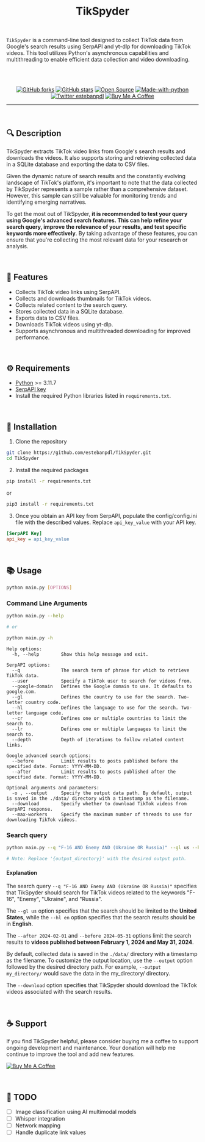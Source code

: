 <div align="center">

# **TikSpyder**

</div>

<br />

`TikSpyder` is a command-line tool designed to collect TikTok data from Google's search results using SerpAPI and yt-dlp for downloading TikTok videos. This tool utilizes Python's asynchronous capabilities and multithreading to enable efficient data collection and video downloading.

<br />
<br />

<div align="center">

[![GitHub forks](https://img.shields.io/github/forks/estebanpdl/tik-spyder.svg?style=social&label=Fork&maxAge=2592000)](https://GitHub.com/estebanpdl/tik-spyder/network/)
[![GitHub stars](https://img.shields.io/github/stars/estebanpdl/tik-spyder?style=social)](https://github.com/estebanpdl/tik-spyder/stargazers)
[![Open Source](https://badges.frapsoft.com/os/v1/open-source.svg?v=103)](https://x.com/estebanpdl)
[![Made-with-python](https://img.shields.io/badge/Made%20with-Python-1f425f.svg)](https://www.python.org/)
[![Twitter estebanpdl](https://badgen.net/badge/icon/twitter?icon=twitter&label)](https://x.com/estebanpdl)
[![Buy Me A Coffee](https://img.shields.io/badge/buy%20me%20a%20coffee-donate-yellow.svg)](https://buymeacoffee.com/estebanpdl)

</div>

<hr />
<br />

## 🔍 **Description**

TikSpyder extracts TikTok video links from Google's search results and downloads the videos. It also supports storing and retrieving collected data in a SQLite database and exporting the data to CSV files.

Given the dynamic nature of search results and the constantly evolving landscape of TikTok's platform, it's important to note that the data collected by TikSpyder represents a sample rather than a comprehensive dataset. However, this sample can still be valuable for monitoring trends and identifying emerging narratives.

To get the most out of TikSpyder, **it is recommended to test your query using Google's advanced search features. This can help refine your search query, improve the relevance of your results, and test specific keywords more effectively**. By taking advantage of these features, you can ensure that you're collecting the most relevant data for your research or analysis.

<br />

## 🚀 **Features**

- Collects TikTok video links using SerpAPI.
- Collects and downloads thumbnails for TikTok videos.
- Collects related content to the search query.
- Stores collected data in a SQLite database.
- Exports data to CSV files.
- Downloads TikTok videos using yt-dlp.
- Supports asynchronous and multithreaded downloading for improved performance.

<br />

## ⚙️ **Requirements**

- [Python](https://www.python.org/) >= 3.11.7
- [SerpAPI key](https://serpapi.com/)
- Install the required Python libraries listed in `requirements.txt`.

<br />

## 🔧 **Installation**

1. Clone the repository

```sh
git clone https://github.com/estebanpdl/TikSpyder.git
cd TikSpyder
```

2. Install the required packages

```sh
pip install -r requirements.txt
```

or

```sh
pip3 install -r requirements.txt
```

3. Once you obtain an API key from SerpAPI, populate the config/config.ini file with the described values. Replace `api_key_value` with your API key.

```ini
[SerpAPI Key]
api_key = api_key_value
```

<br />

## 📚 **Usage**

```sh
python main.py [OPTIONS]
```

### **Command Line Arguments**

```sh
python main.py --help

# or

python main.py -h
```

```
Help options:
  -h, --help        Show this help message and exit.

SerpAPI options:
  --q               The search term of phrase for which to retrieve TikTok data.
  --user            Specify a TikTok user to search for videos from.
  --google-domain   Defines the Google domain to use. It defaults to google.com.
  --gl              Defines the country to use for the search. Two-letter country code.
  --hl              Defines the language to use for the search. Two-letter language code.
  --cr              Defines one or multiple countries to limit the search to.
  --lr              Defines one or multiple languages to limit the search to.
  --depth           Depth of iterations to follow related content links.

Google advanced search options:
  --before          Limit results to posts published before the specified date. Format: YYYY-MM-DD.
  --after           Limit results to posts published after the specified date. Format: YYYY-MM-DD.

Optional arguments and parameters:
  -o , --output     Specify the output data path. By default, output is saved in the ./data/ directory with a timestamp as the filename.
  --download        Specify whether to download TikTok videos from SerpAPI response.
  --max-workers     Specify the maximum number of threads to use for downloading TikTok videos.

```

### **Search query**

```sh
python main.py --q "F-16 AND Enemy AND (Ukraine OR Russia)" --gl us --hl en --after 2024-02-01 --before 2024-05-31 --output {output_directory}/ --download

# Note: Replace '{output_directory}' with the desired output path.
```

#### Explanation

The search query `--q "F-16 AND Enemy AND (Ukraine OR Russia)"` specifies that TikSpyder should search for TikTok videos related to the keywords "F-16", "Enemy", "Ukraine", and "Russia".

The `--gl us` option specifies that the search should be limited to the **United States**, while the `--hl en` option specifies that the search results should be in **English**.

The `--after 2024-02-01` and `--before 2024-05-31` options limit the search results to **videos published between February 1, 2024 and May 31, 2024**.

By default, collected data is saved in the `./data/` directory with a timestamp as the filename. To customize the output location, use the `--output` option followed by the desired directory path. For example, `--output my_directory/` would save the data in the my_directory/ directory.

The `--download` option specifies that TikSpyder should download the TikTok videos associated with the search results.

<br />

## ☕ Support

If you find TikSpyder helpful, please consider buying me a coffee to support ongoing development and maintenance. Your donation will help me continue to improve the tool and add new features.

[![Buy Me A Coffee](https://img.shields.io/badge/buy%20me%20a%20coffee-donate-yellow.svg?style=for-the-badge&logo=buy-me-a-coffee&logoColor=white)](https://buymeacoffee.com/estebanpdl)

<br />

## 📝 TODO

- [ ] Image classification using AI multimodal models
- [ ] Whisper integration
- [ ] Network mapping
- [ ] Handle duplicate link values
